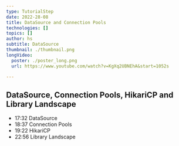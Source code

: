 ```yaml
---
type: TutorialStep
date: 2022-28-08
title: DataSource and Connection Pools
technologies: []
topics: []
author: hs
subtitle: DataSource
thumbnail: ./thumbnail.png
longVideo:
  poster: ./poster_long.png
  url: https://www.youtube.com/watch?v=KgXq2UBNEhA&start=1052s

---
```


## DataSource, Connection Pools, HikariCP and Library Landscape

- 17:32 DataSource
- 18:37 Connection Pools
- 19:22 HikariCP
- 22:56 Library Landscape 